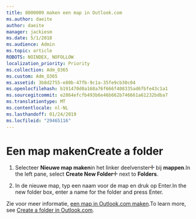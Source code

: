 ```yaml
---
title: 8000009 maken een map in Outlook.com
ms.author: daeite
author: daeite
manager: jackiesm
ms.date: 5/1/2018
ms.audience: Admin
ms.topic: article
ROBOTS: NOINDEX, NOFOLLOW
localization_priority: Priority
ms.collection: Adm_O365
ms.custom: Adm_O365
ms.assetid: 3b8d2755-e80b-47fb-9c1a-35fe9cb30c04
ms.openlocfilehash: b191470d0a168a76f666f408335ad6fbfe43c1a1
ms.sourcegitcommit: e2864efcfb493b6e46b662b746661a61232bdba7
ms.translationtype: MT
ms.contentlocale: nl-NL
ms.lasthandoff: 01/24/2019
ms.locfileid: "29465116"
---
```

# <a name="create-a-folder"></a><span data-ttu-id="ad04e-102">Een map maken</span><span class="sxs-lookup"><span data-stu-id="ad04e-102">Create a folder</span></span>

1. <span data-ttu-id="ad04e-103">Selecteer **Nieuwe map maken**in het linker deelvenster![knop Nieuwe map maken op de](media/d8e28612-fbdb-4d28-a4d0-14f7834cfd97.png) bij **mappen**.</span><span class="sxs-lookup"><span data-stu-id="ad04e-103">In the left pane, select **Create New Folder**![The Create new folder button](media/d8e28612-fbdb-4d28-a4d0-14f7834cfd97.png) next to **Folders**.</span></span> 
    
2. <span data-ttu-id="ad04e-104">In de nieuwe map, typ een naam voor de map en druk op Enter.</span><span class="sxs-lookup"><span data-stu-id="ad04e-104">In the new folder box, enter a name for the folder and press Enter.</span></span>
    
<span data-ttu-id="ad04e-105">Zie voor meer informatie, [een map in Outlook.com maken](https://go.microsoft.com/fwlink/p/?linkid=873114).</span><span class="sxs-lookup"><span data-stu-id="ad04e-105">To learn more, see [Create a folder in Outlook.com](https://go.microsoft.com/fwlink/p/?linkid=873114).</span></span>
  


